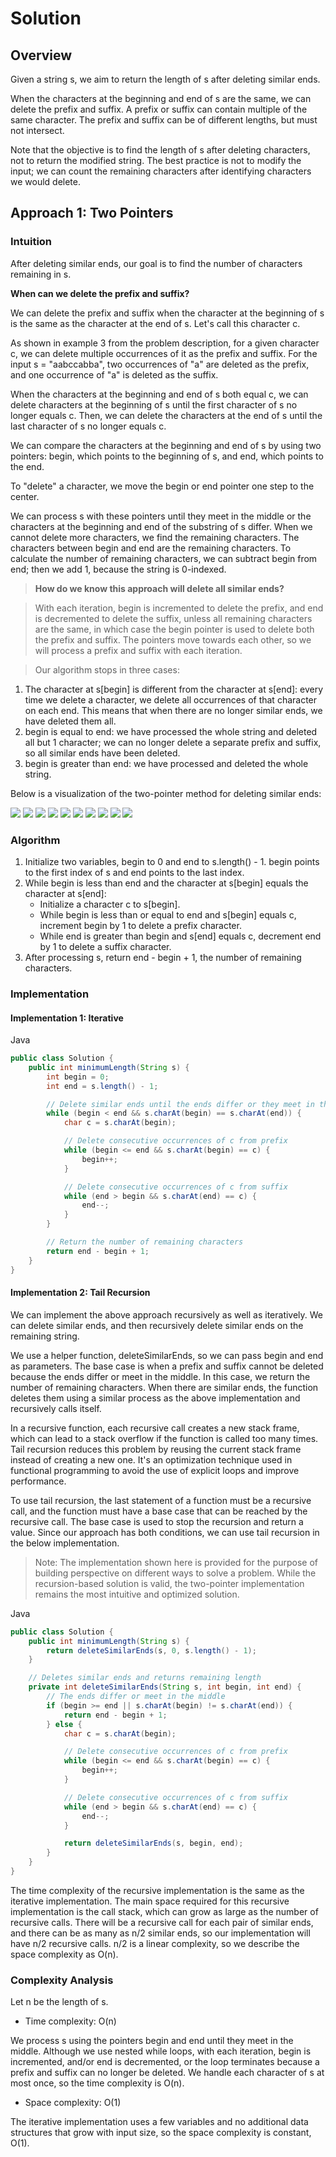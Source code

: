 # Solution
## Overview

Given a string s, we aim to return the length of s after deleting similar ends.

When the characters at the beginning and end of s are the same, we can delete the prefix and suffix. A prefix or suffix can contain multiple of the same character. The prefix and suffix can be of different lengths, but must not intersect.

Note that the objective is to find the length of s after deleting characters, not to return the modified string. The best practice is not to modify the input; we can count the remaining characters after identifying characters we would delete.

## Approach 1: Two Pointers

### Intuition

After deleting similar ends, our goal is to find the number of characters remaining in s.

**When can we delete the prefix and suffix?**

We can delete the prefix and suffix when the character at the beginning of s is the same as the character at the end of s. Let's call this character c.

As shown in example 3 from the problem description, for a given character c, we can delete multiple occurrences of it as the prefix and suffix. For the input s = "aabccabba", two occurrences of "a" are deleted as the prefix, and one occurrence of "a" is deleted as the suffix.

When the characters at the beginning and end of s both equal c, we can delete characters at the beginning of s until the first character of s no longer equals c. Then, we can delete the characters at the end of s until the last character of s no longer equals c.

We can compare the characters at the beginning and end of s by using two pointers: begin, which points to the beginning of s, and end, which points to the end.

To "delete" a character, we move the begin or end pointer one step to the center.

We can process s with these pointers until they meet in the middle or the characters at the beginning and end of the substring of s differ. When we cannot delete more characters, we find the remaining characters. The characters between begin and end are the remaining characters. To calculate the number of remaining characters, we can subtract begin from end; then we add 1, because the string is 0-indexed.

> **How do we know this approach will delete all similar ends?**

> With each iteration, begin is incremented to delete the prefix, and end is decremented to delete the suffix, unless all remaining characters are the same, in which case the begin pointer is used to delete both the prefix and suffix. The pointers move towards each other, so we will process a prefix and suffix with each iteration.

> Our algorithm stops in three cases:
1. The character at s[begin] is different from the character at s[end]: every time we delete a character, we delete all occurrences of that character on each end. This means that when there are no longer similar ends, we have deleted them all.
2. begin is equal to end: we have processed the whole string and deleted all but 1 character; we can no longer delete a separate prefix and suffix, so all similar ends have been deleted.
3. begin is greater than end: we have processed and deleted the whole string.

Below is a visualization of the two-pointer method for deleting similar ends:

![](./1.png)
![](./2.png)
![](./3.png)
![](./4.png)
![](./5.png)
![](./6.png)
![](./7.png)
![](./8.png)
![](./9.png)
![](./10.png)

### Algorithm

1. Initialize two variables, begin to 0 and end to s.length() - 1. begin points to the first index of s and end points to the last index.
2. While begin is less than end and the character at s[begin] equals the character at s[end]:
   * Initialize a character c to s[begin].
   * While begin is less than or equal to end and s[begin] equals c, increment begin by 1 to delete a prefix character.
   * While end is greater than begin and s[end] equals c, decrement end by 1 to delete a suffix character.
3. After processing s, return end - begin + 1, the number of remaining characters.

### Implementation

#### **Implementation 1: Iterative**

Java

```Java
public class Solution {
    public int minimumLength(String s) {
        int begin = 0;
        int end = s.length() - 1;

        // Delete similar ends until the ends differ or they meet in the middle
        while (begin < end && s.charAt(begin) == s.charAt(end)) {
            char c = s.charAt(begin);

            // Delete consecutive occurrences of c from prefix
            while (begin <= end && s.charAt(begin) == c) {
                begin++;
            }

            // Delete consecutive occurrences of c from suffix
            while (end > begin && s.charAt(end) == c) {
                end--;
            }
        }

        // Return the number of remaining characters
        return end - begin + 1;
    }
}
```

#### **Implementation 2: Tail Recursion**

We can implement the above approach recursively as well as iteratively. We can delete similar ends, and then recursively delete similar ends on the remaining string.

We use a helper function, deleteSimilarEnds, so we can pass begin and end as parameters. The base case is when a prefix and suffix cannot be deleted because the ends differ or meet in the middle. In this case, we return the number of remaining characters.
When there are similar ends, the function deletes them using a similar process as the above implementation and recursively calls itself.

In a recursive function, each recursive call creates a new stack frame, which can lead to a stack overflow if the function is called too many times. Tail recursion reduces this problem by reusing the current stack frame instead of creating a new one.
It's an optimization technique used in functional programming to avoid the use of explicit loops and improve performance.

To use tail recursion, the last statement of a function must be a recursive call, and the function must have a base case that can be reached by the recursive call. The base case is used to stop the recursion and return a value.
Since our approach has both conditions, we can use tail recursion in the below implementation.

> Note: The implementation shown here is provided for the purpose of building perspective on different ways to solve a problem. While the recursion-based solution is valid, the two-pointer implementation remains the most intuitive and optimized solution.

Java

```Java
public class Solution {
    public int minimumLength(String s) {
        return deleteSimilarEnds(s, 0, s.length() - 1);
    }

    // Deletes similar ends and returns remaining length
    private int deleteSimilarEnds(String s, int begin, int end) {
        // The ends differ or meet in the middle
        if (begin >= end || s.charAt(begin) != s.charAt(end)) {
            return end - begin + 1;
        } else {
            char c = s.charAt(begin);

            // Delete consecutive occurrences of c from prefix
            while (begin <= end && s.charAt(begin) == c) {
                begin++;
            }

            // Delete consecutive occurrences of c from suffix
            while (end > begin && s.charAt(end) == c) {
                end--;
            }

            return deleteSimilarEnds(s, begin, end);
        }
    }
}
```

The time complexity of the recursive implementation is the same as the iterative implementation. The main space required for this recursive implementation is the call stack, which can grow as large as the number of recursive calls. There will be a recursive call for each pair of similar ends, and there can be as many as n/2 similar ends, so our implementation will have n/2 recursive calls. n/2 is a linear complexity, so we describe the space complexity as O(n).

### Complexity Analysis

Let n be the length of s.

* Time complexity: O(n)

We process s using the pointers begin and end until they meet in the middle. Although we use nested while loops, with each iteration, begin is incremented, and/or end is decremented, or the loop terminates because a prefix and suffix can no longer be deleted. We handle each character of s at most once, so the time complexity is O(n).

* Space complexity: O(1)

The iterative implementation uses a few variables and no additional data structures that grow with input size, so the space complexity is constant, O(1).
